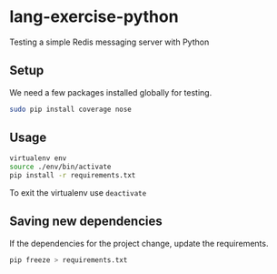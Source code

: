# lang-exercise-python
Testing a simple Redis messaging server with Python

## Setup
We need a few packages installed globally for testing.
```bash
sudo pip install coverage nose
```

## Usage
```bash
virtualenv env
source ./env/bin/activate
pip install -r requirements.txt
```

To exit the virtualenv use `deactivate`

## Saving new dependencies
If the dependencies for the project change, update the requirements.
```bash
pip freeze > requirements.txt
```
